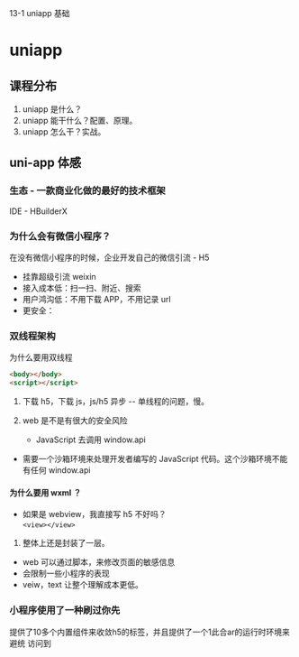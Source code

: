 13-1 uniapp 基础

# uniapp

## 课程分布

1. uniapp 是什么？
2. uniapp 能干什么？配置、原理。
3. uniapp 怎么干？实战。

## uni-app 体感

### 生态 - 一款商业化做的最好的技术框架

IDE - HBuilderX

### 为什么会有微信小程序？

在没有微信小程序的时候，企业开发自己的微信引流 - H5

- 挂靠超级引流 weixin
- 接入成本低：扫一扫、附近、搜索
- 用户鸿沟低：不用下载 APP，不用记录 url
- 更安全：

### 双线程架构

为什么要用双线程

```html
<body></body>
<script></script>
```

1. 下载 h5，下载 js，js/h5 异步 -- 单线程的问题，慢。

2. web 是不是有很大的安全风险
   - JavaScript 去调用 window.api

- 需要一个沙箱环境来处理开发者编写的 JavaScript 代码。这个沙箱环境不能有任何 window.api

#### 为什么要用 wxml ？

- 如果是 webview，我直接写 h5 不好吗？  
  `<view></view>`

1. 整体上还是封装了一层。

- web 可以通过脚本，来修改页面的敏感信息
- 会限制一些小程序的表现
- veiw，text 让整个理解成本更低。

### 小程序使用了一种刷过你先

提供了10多个内置组件来收敛h5的标签，并且提供了一个1此合ar的运行时环境来避统
访问到

### 